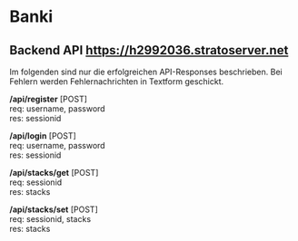 # Banki
## Backend API https://h2992036.stratoserver.net
Im folgenden sind nur die erfolgreichen API-Responses beschrieben. Bei Fehlern werden Fehlernachrichten in Textform geschickt.

**/api/register** [POST]<br/>
req: username, password<br/>
res: sessionid<br/>

**/api/login** [POST]<br/>
req: username, password<br/>
res: sessionid

**/api/stacks/get** [POST]<br/>
req: sessionid<br/>
res: stacks

**/api/stacks/set** [POST]<br/>
req: sessionid, stacks<br/>
res: stacks

